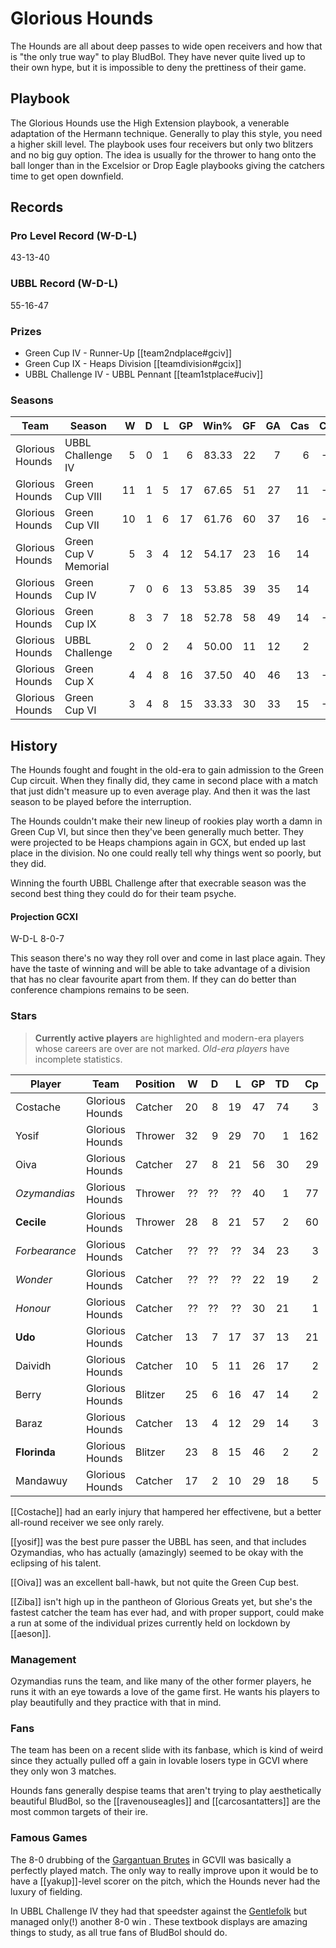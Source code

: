 # Glorious Hounds

The Hounds are all about deep passes to wide open receivers and how that is "the only true way" to play BludBol. They have never quite lived up to their own hype, but it is impossible to deny the prettiness of their game.

## Playbook

The Glorious Hounds use the High Extension playbook, a venerable adaptation of the Hermann technique. Generally to play this style, you need a higher skill level. The playbook uses four receivers but only two blitzers and no big guy option. The idea is usually for the thrower to hang onto the ball longer than in the Excelsior or Drop Eagle playbooks giving the catchers time to get open downfield.

## Records

### Pro Level Record (W-D-L)

43-13-40

### UBBL Record (W-D-L)

55-16-47

### Prizes

* Green Cup IV - Runner-Up [[team2ndplace#gciv]]
* Green Cup IX - Heaps Division [[teamdivision#gcix]]
* UBBL Challenge IV - UBBL Pennant [[team1stplace#uciv]]

### Seasons

| Team      | Season             | W  | D | L | GP | Win% | GF   | GA   | Cas  | CDif | FF   |
|-----------|--------------------|--:|--:|--:|---:|-----:|---:|---:|----:|-----:|---:|
| Glorious Hounds | UBBL Challenge IV    |    5 |    0 |    1 |      6 | 83.33 |   22 |    7 |    6 |    -10 |    4 |
| Glorious Hounds | Green Cup VIII       |   11 |    1 |    5 |     17 | 67.65 |   51 |   27 |   11 |    -20 |    2 |
| Glorious Hounds | Green Cup VII        |   10 |    1 |    6 |     17 | 61.76 |   60 |   37 |   16 |    -18 |    3 |
| Glorious Hounds | Green Cup V Memorial |    5 |    3 |    4 |     12 | 54.17 |   23 |   16 |   14 |     -6 |   -2 |
| Glorious Hounds | Green Cup IV         |    7 |    0 |    6 |     13 | 53.85 |   39 |   35 |   14 |     -9 |    0 |
| Glorious Hounds | Green Cup IX         |    8 |    3 |    7 |     18 | 52.78 |   58 |   49 |   14 |    -22 |   -1 |
| Glorious Hounds | UBBL Challenge       |    2 |    0 |    2 |      4 |      50.00 |   11 |   12 |    2 |     -8 |    1 |
| Glorious Hounds | Green Cup X          |    4 |    4 |    8 |     16 |    37.50 |   40 |   46 |   13 |    -25 |   -3 |
| Glorious Hounds | Green Cup VI         |    3 |    4 |    8 |     15 | 33.33 |   30 |   33 |   15 |    -13 |    1 |

## History

The Hounds fought and fought in the old-era to gain admission to the Green Cup circuit. When they finally did, they came in second place with a match that just didn't measure up to even average play. And then it was the last season to be played before the interruption.

The Hounds couldn't make their new lineup of rookies play worth a damn in Green Cup VI, but since then they've been generally much better. They were projected to be Heaps champions again in GCX, but ended up last place in the division. No one could really tell why things went so poorly, but they did.

Winning the fourth UBBL Challenge after that execrable season was the second best thing they could do for their team psyche.

#### Projection GCXI

W-D-L 8-0-7

This season there's no way they roll over and come in last place again. They have the taste of winning and will be able to take advantage of a division that has no clear favourite apart from them. If they can do better than conference champions remains to be seen.

### Stars

> **Currently active players** are highlighted and modern-era players whose careers are over are not marked. *Old-era players* have incomplete statistics.

| Player           | Team        | Position      | W | D | L | GP | TD | Cp | Int | BH | SI | Ki | MVP | SPP |
|------------------|-------------|---------------|--:|--:|--:|---:|---:|---:|----:|---:|---:|---:|----:|----:|
| Costache | Glorious Hounds | Catcher  |   20 |    8 |   19 |   47 |   74 |    3 |    2 |    2 |    1 |    0 |    3 |  250 |
| Yosif    | Glorious Hounds | Thrower  |   32 |    9 |   29 |   70 |    1 |  162 |    2 |    0 |    0 |    0 |    2 |  179 |
| Oiva     | Glorious Hounds | Catcher  |   27 |    8 |   21 |   56 |   30 |   29 |    8 |    3 |    0 |    0 |    3 |  156 |
| *Ozymandias* | Glorious Hounds | Thrower | ?? | ?? | ?? | 40 | 1 | 77 | 0 | 0 | 0 | 0 | 8 | 123 |
| **Cecile**    | Glorious Hounds | Thrower  |   28 |    8 |   21 |   57 |    2 |   60 |    3 |    1 |    0 |    0 |    7 |  109 |
| *Forbearance* | Glorious Hounds | Catcher | ?? | ?? | ?? | 34 | 23 | 3 | 0 | 1 | 0 | 0 | 2 | 84 |
| *Wonder* | Glorious Hounds | Catcher | ?? | ?? | ?? | 22 | 19 | 2 | 1 | 2 | 1 | 0 | 3 | 82 |
| *Honour* | Glorious Hounds |  Catcher | ?? | ?? | ?? | 30 | 21 | 1 | 2 | 0 | 2 | 0 | 2 | 82 | 
| **Udo**       | Glorious Hounds | Catcher  |   13 |    7 |   17 |   37 |   13 |   21 |    0 |    3 |    0 |    0 |    3 |   81 |
| Daividh  | Glorious Hounds | Catcher  |   10 |    5 |   11 |   26 |   17 |    2 |    1 |    1 |    1 |    0 |    4 |   79 |
| Berry    | Glorious Hounds | Blitzer  |   25 |    6 |   16 |   47 |   14 |    2 |    0 |    4 |    1 |    2 |    4 |   78 |
| Baraz    | Glorious Hounds | Catcher  |   13 |    4 |   12 |   29 |   14 |    3 |    2 |    1 |    1 |    1 |    4 |   75 |
| **Florinda**  | Glorious Hounds | Blitzer  |   23 |    8 |   15 |   46 |    2 |    2 |    2 |    5 |    2 |    2 |    8 |   70 |
| Mandawuy | Glorious Hounds | Catcher  |   17 |    2 |   10 |   29 |   18 |    5 |    1 |    1 |    0 |    0 |    1 |   68 |

[[Costache]] had an early injury that hampered her effectivene, but a better all-round receiver we see only rarely.

[[yosif]] was the best pure passer the UBBL has seen, and that includes Ozymandias, who has actually (amazingly) seemed to be okay with the eclipsing of his talent.

[[Oiva]] was an excellent ball-hawk, but not quite the Green Cup best.

[[Ziba]] isn't high up in the pantheon of Glorious Greats yet, but she's the fastest catcher the team has ever had, and with proper support, could make a run at some of the individual prizes currently held on lockdown by [[aeson]].

### Management

Ozymandias runs the team, and like many of the other former players, he runs it with an eye towards a love of the game first. He wants his players to play beautifully and they practice with that in mind. 

### Fans

The team has been on a recent slide with its fanbase, which is kind of weird since they actually pulled off a gain in lovable losers type in GCVI where they only won 3 matches.

Hounds fans generally despise teams that aren't trying to play aesthetically beautiful BludBol, so the [[ravenouseagles]] and [[carcosantatters]] are the most common targets of their ire.

### Famous Games

The 8-0 drubbing of the [Gargantuan Brutes](gargantuanbrutes) in GCVII was basically a perfectly played match. The only way to really improve upon it would be to have a [[yakup]]-level scorer on the pitch, which the Hounds never had the luxury of fielding.

In UBBL Challenge IV they had that speedster against the [Gentlefolk](gentlefolk) but managed only(!) another 8-0 win . These textbook displays are amazing things to study, as all true fans of BludBol should do.
